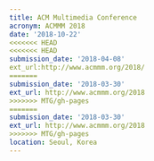 ```yaml
---
title: ACM Multimedia Conference
acronym: ACMMM 2018
date: '2018-10-22'
<<<<<<< HEAD
<<<<<<< HEAD
submission_date: '2018-04-08'
ext_url:http://www.acmmm.org/2018/
=======
submission_date: '2018-03-30'
ext_url: http://www.acmmm.org/2018
>>>>>>> MTG/gh-pages
=======
submission_date: '2018-03-30'
ext_url: http://www.acmmm.org/2018
>>>>>>> MTG/gh-pages
location: Seoul, Korea
---
```

